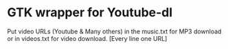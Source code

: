 # GTK wrapper for Youtube-dl

Put video URLs (Youtube & Many others) in the music.txt for MP3 download or
in videos.txt for video download.
[Every line one URL]
